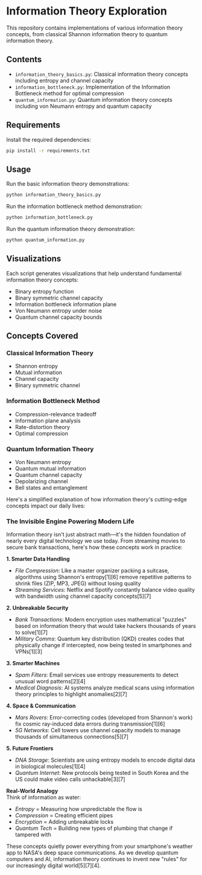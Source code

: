 # Information Theory Exploration

This repository contains implementations of various information theory concepts, from classical Shannon information theory to quantum information theory.

## Contents

- `information_theory_basics.py`: Classical information theory concepts including entropy and channel capacity
- `information_bottleneck.py`: Implementation of the Information Bottleneck method for optimal compression
- `quantum_information.py`: Quantum information theory concepts including von Neumann entropy and quantum capacity

## Requirements

Install the required dependencies:

```bash
pip install -r requirements.txt
```

## Usage

Run the basic information theory demonstrations:

```bash
python information_theory_basics.py
```

Run the information bottleneck method demonstration:

```bash
python information_bottleneck.py
```

Run the quantum information theory demonstration:

```bash
python quantum_information.py
```

## Visualizations

Each script generates visualizations that help understand fundamental information theory concepts:

- Binary entropy function
- Binary symmetric channel capacity
- Information bottleneck information plane
- Von Neumann entropy under noise
- Quantum channel capacity bounds

## Concepts Covered

### Classical Information Theory

- Shannon entropy
- Mutual information
- Channel capacity
- Binary symmetric channel

### Information Bottleneck Method

- Compression-relevance tradeoff
- Information plane analysis
- Rate-distortion theory
- Optimal compression

### Quantum Information Theory

- Von Neumann entropy
- Quantum mutual information
- Quantum channel capacity
- Depolarizing channel
- Bell states and entanglement

Here's a simplified explanation of how information theory's cutting-edge concepts impact our daily lives:

### The Invisible Engine Powering Modern Life
Information theory isn't just abstract math—it's the hidden foundation of nearly every digital technology we use today. From streaming movies to secure bank transactions, here's how these concepts work in practice:

**1. Smarter Data Handling**  
- *File Compression*: Like a master organizer packing a suitcase, algorithms using Shannon's entropy[1][6] remove repetitive patterns to shrink files (ZIP, MP3, JPEG) without losing quality  
- *Streaming Services*: Netflix and Spotify constantly balance video quality with bandwidth using channel capacity concepts[5][7]  

**2. Unbreakable Security**  
- *Bank Transactions*: Modern encryption uses mathematical "puzzles" based on information theory that would take hackers thousands of years to solve[1][7]  
- *Military Comms*: Quantum key distribution (QKD) creates codes that physically change if intercepted, now being tested in smartphones and VPNs[1][3]  

**3. Smarter Machines**  
- *Spam Filters*: Email services use entropy measurements to detect unusual word patterns[2][4]  
- *Medical Diagnosis*: AI systems analyze medical scans using information theory principles to highlight anomalies[2][7]  

**4. Space & Communication**  
- *Mars Rovers*: Error-correcting codes (developed from Shannon's work) fix cosmic ray-induced data errors during transmission[1][6]  
- *5G Networks*: Cell towers use channel capacity models to manage thousands of simultaneous connections[5][7]  

**5. Future Frontiers**  
- *DNA Storage*: Scientists are using entropy models to encode digital data in biological molecules[1][4]  
- *Quantum Internet*: New protocols being tested in South Korea and the US could make video calls unhackable[3][7]  

**Real-World Analogy**  
Think of information as water:  
- *Entropy* = Measuring how unpredictable the flow is  
- *Compression* = Creating efficient pipes  
- *Encryption* = Adding unbreakable locks  
- *Quantum Tech* = Building new types of plumbing that change if tampered with  

These concepts quietly power everything from your smartphone's weather app to NASA's deep space communications. As we develop quantum computers and AI, information theory continues to invent new "rules" for our increasingly digital world[5][7][4].
